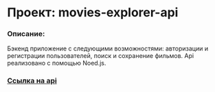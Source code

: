 # Проект: movies-explorer-api
### Описание:
 Бэкенд  приложение с следующими возможностями: авторизации и регистрации пользователей, поиск и сохранение фильмов. Api реализовано с помощью Noed.js.


### [Ссылка на api](https://api.films.sovickiy.nomoredomains.icu/)
